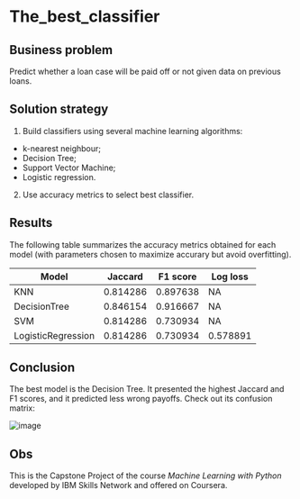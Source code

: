# The_best_classifier

## Business problem
Predict whether a loan case will be paid off or not given data on previous loans.

## Solution strategy

1. Build classifiers using several machine learning algorithms:
 - k-nearest neighbour;
 - Decision Tree;
 - Support Vector Machine;
 - Logistic regression.
2. Use accuracy metrics to select best classifier.

## Results

The following table summarizes the accuracy metrics obtained for each model (with parameters chosen to maximize accurary but avoid overfitting).

Model               | Jaccard	  | F1 score	 | Log loss
--------------------|-----------|-----------| --------
KNN	                | 0.814286  |	0.897638	 | NA
DecisionTree        |	0.846154	 | 0.916667	 | NA
SVM                 |	0.814286	 | 0.730934	 | NA
LogisticRegression	 | 0.814286	 | 0.730934	 | 0.578891

## Conclusion
The best model is the Decision Tree. It presented the highest Jaccard and F1 scores, and it predicted less wrong payoffs. Check out its confusion matrix:

![image](https://user-images.githubusercontent.com/65967699/187067645-484f959c-f1a7-4c49-a64b-875070c5e9de.png)


## Obs
This is the Capstone Project of the course *Machine Learning with Python* developed by IBM Skills Network and offered on Coursera.
